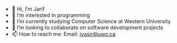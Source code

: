 - 👋 Hi, I’m Jarif
- 👀 I’m interested in programming
- 🌱 I’m currently studying Computer Science at Western University
- 💞️ I’m looking to collaborate on software development projects
- 📫 How to reach me: 
Email: jyasir@uwo.ca


<!---
JarifYasir/JarifYasir is a ✨ special ✨ repository because its `README.md` (this file) appears on your GitHub profile.
You can click the Preview link to take a look at your changes.
--->
